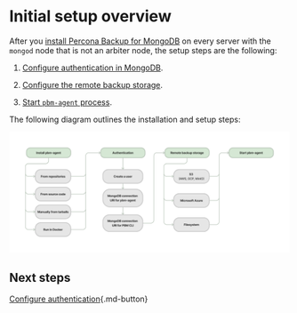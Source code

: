 # Initial setup overview

After you [install Percona Backup for MongoDB](../installation.md) on every server with the `mongod` node that is not an arbiter node, the setup steps are the following:

1. [Configure authentication in MongoDB](#configure-authentication-in-mongodb).

2. [Configure the remote backup storage](#configure-remote-backup-storage).

3. [Start `pbm-agent` process](#start-the-pbm-agent-process).

The following diagram outlines the installation and setup steps:

![image](../_images/setup.png)

## Next steps

[Configure authentication](configure-authentication.md){.md-button}

